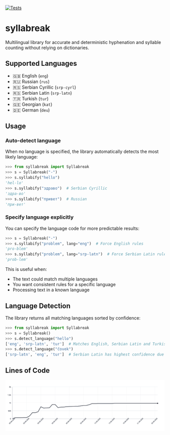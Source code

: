 [![Tests](https://github.com/apakabarfm/syllabreak/actions/workflows/tests.yml/badge.svg)](https://github.com/apakabarfm/syllabreak/actions/workflows/tests.yml)

# syllabreak

Multilingual library for accurate and deterministic hyphenation and syllable counting without relying on dictionaries.

## Supported Languages

- 🇬🇧 English (`eng`)
- 🇷🇺 Russian (`rus`)
- 🇷🇸 Serbian Cyrillic (`srp-cyrl`)
- 🇷🇸 Serbian Latin (`srp-latn`)
- 🇹🇷 Turkish (`tur`)
- 🇬🇪 Georgian (`kat`)
- 🇩🇪 German (`deu`)

## Usage

### Auto-detect language

When no language is specified, the library automatically detects the most likely language:

```python
>>> from syllabreak import Syllabreak
>>> s = Syllabreak("-")
>>> s.syllabify("hello")
'hel-lo'
>>> s.syllabify("здраво")  # Serbian Cyrillic
'здра-во'
>>> s.syllabify("привет")  # Russian
'при-вет'
```

### Specify language explicitly

You can specify the language code for more predictable results:

```python
>>> s = Syllabreak("-")
>>> s.syllabify("problem", lang="eng")  # Force English rules
'pro-blem'
>>> s.syllabify("problem", lang="srp-latn")  # Force Serbian Latin rules
'prob-lem'
```

This is useful when:
- The text could match multiple languages
- You want consistent rules for a specific language
- Processing text in a known language

## Language Detection

The library returns all matching languages sorted by confidence:

```python
>>> from syllabreak import Syllabreak
>>> s = Syllabreak()
>>> s.detect_language("hello")
['eng', 'srp-latn', 'tur']  # Matches English, Serbian Latin and Turkish
>>> s.detect_language("čovek")
['srp-latn', 'eng', 'tur']  # Serbian Latin has highest confidence due to č
```

## Lines of Code

<picture>
  <source media="(prefers-color-scheme: dark)" srcset=".github/loc-history-dark.svg">
  <source media="(prefers-color-scheme: light)" srcset=".github/loc-history-light.svg">
  <img alt="Lines of Code graph" src=".github/loc-history-light.svg">
</picture>
